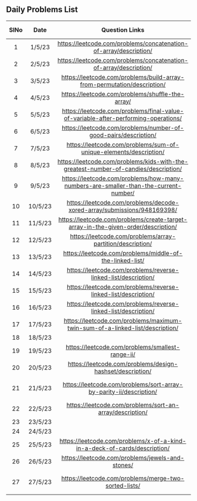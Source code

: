 ## Daily Problems List

| SlNo | Date    |                             Question Links                         | Difficulty Level  | remarks      | comment      |topic      |
| :--:| :-------:| :----------------------------------------------------------------------------------:| :---------------: | :----------: | :----------: | :----------: |
| 1   |1/5/23 | https://leetcode.com/problems/concatenation-of-array/description/                   | Easy              | easy |
| 2   |2/5/23 | https://leetcode.com/problems/concatenation-of-array/description/                   | Easy              | easy |
| 3   |3/5/23 | https://leetcode.com/problems/build-array-from-permutation/description/             | Easy              | easy |
| 4   |4/5/23 | https://leetcode.com/problems/shuffle-the-array/                                    | Easy              | Retry |
| 5   |5/5/23 | https://leetcode.com/problems/final-value-of-variable-after-performing-operations/  | Easy              | easy |
| 6   |6/5/23 | https://leetcode.com/problems/number-of-good-pairs/description/                     | Easy              | Retry |
| 7   |7/5/23 | https://leetcode.com/problems/sum-of-unique-elements/description/                   | Easy              | easy |
| 8   |8/5/23 | https://leetcode.com/problems/kids-with-the-greatest-number-of-candies/description/ | Easy              | Retry |
| 9   |9/5/23 | https://leetcode.com/problems/how-many-numbers-are-smaller-than-the-current-number/ | Easy              | Easy |
| 10  |10/5/23| https://leetcode.com/problems/decode-xored-array/submissions/948169398/             | Easy              | Easy |
| 11  |11/5/23| https://leetcode.com/problems/create-target-array-in-the-given-order/description/   | Easy              | Retry |
| 12  |12/5/23| https://leetcode.com/problems/array-partition/description/                          | Easy              | Retry |
| 13  |13/5/23| https://leetcode.com/problems/middle-of-the-linked-list/                            | Easy              | Retry |
| 14  |14/5/23| https://leetcode.com/problems/reverse-linked-list/description/                      | Easy              | Retry |
| 15  |15/5/23| https://leetcode.com/problems/reverse-linked-list/description/                      | Easy              | Retry |
| 16  |16/5/23|https://leetcode.com/problems/reverse-linked-list/description/                       | Easy              |  |
| 17  |17/5/23|https://leetcode.com/problems/maximum-twin-sum-of-a-linked-list/description/         | Medium| Retry | solve it again |
| 18  |18/5/23|       |              | |  |
| 19  |19/5/23|https://leetcode.com/problems/smallest-range-ii/         | Medium              | hard |solve again  |array|
| 20  |20/5/23|https://leetcode.com/problems/design-hashset/description/        | Medium              | upsolve | solve it again |Linkedlist|
| 21  |21/5/23|https://leetcode.com/problems/sort-array-by-parity-ii/description/        | Easy              | Medium | solve it again |Array Two Pointer|
| 22  |22/5/23|https://leetcode.com/problems/sort-an-array/description/        | Easy              | Easy | sorting pure |Array |
| 23  |23/5/23|       |            |  | | |
| 24  |24/5/23|        |             | |  | |
| 25  |25/5/23|https://leetcode.com/problems/x-of-a-kind-in-a-deck-of-cards/description/        | Medium | Medium |HashMap,Array,gcd,recursion|Array|
| 26  |26/5/23|https://leetcode.com/problems/jewels-and-stones/       | Easy | Easy |HashSet,Array|Array|
| 27  |27/5/23| https://leetcode.com/problems/merge-two-sorted-lists/      | Easy | Medium |using extra space new LinkedList  Next time try in place approach|LinkedList|
